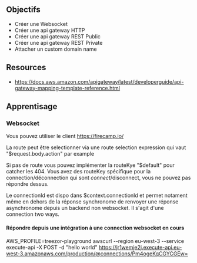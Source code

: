 ## Objectifs
- Créer une Websocket
- Créer une api gateway HTTP
- Créer une api gateway REST Public
- Créer une api gateway REST Private
- Attacher un custom domain name

## Resources
- https://docs.aws.amazon.com/apigateway/latest/developerguide/api-gateway-mapping-template-reference.html

## Apprentisage

### Websocket

Vous pouvez utiliser le client https://firecamp.io/

La route peut être selectionner via une route selection expression qui vaut "$request.body.action" par example

Si pas de route vous pouvez implémenter la routeKye "$default" pour catcher les 404.
Vous avez des routeKey spécifique pour la connection/déconnection qui sont $connect/$disconnect, vous ne pouvez pas répondre dessus.

Le connectionId est dispo dans $context.connectionId et permet notament même en dehors de la réponse synchronome de renvoyer une réponse asynchronome depuis un backend non websocket.
Il s'agit d'une connection two ways.

#### Répondre depuis une intégration à une connection websocket en cours

AWS_PROFILE=treezor-playground awscurl --region eu-west-3 --service execute-api -X POST -d "hello world" https://jr1wemje2j.execute-api.eu-west-3.amazonaws.com/production/@connections/Pm4ogeKqCGYCGEw=